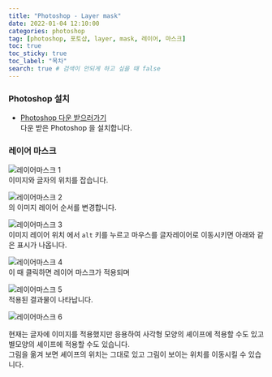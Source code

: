 ```yaml
---
title: "Photoshop - Layer mask"
date: 2022-01-04 12:10:00
categories: photoshop
tag: [photoshop, 포토샵, layer, mask, 레이어, 마스크]
toc: true
toc_sticky: true
toc_label: "목차"
search: true # 검색이 안되게 하고 싶을 때 false
---
```


### Photoshop 설치

- <a href = "https://www.adobe.com/kr/products/photoshop.html?cgen=RYGDMZR9&mv=other">Photoshop 다운 받으러가기</a>  
  다운 받은 Photoshop 을 설치합니다.

### 레이어 마스크

![레이어마스크 1](https://jxlove2020.github.io/images/2022-01-04-photoshop-01.png)  
이미지와 글자의 위치를 잡습니다.

![레이어마스크 2](https://jxlove2020.github.io/images/2022-01-04-photoshop-02.png)  
의 이미지 레이어 순서를 변경합니다.

![레이어마스크 3](https://jxlove2020.github.io/images/2022-01-04-photoshop-03.png)  
이미지 레이어 위치 에서 `alt` 키를 누르고 마우스를 글자레이어로 이동시키면 아래와 같은 표시가 나옵니다.

![레이어마스크 4](https://jxlove2020.github.io/images/2022-01-04-photoshop-04.png)  
이 때 클릭하면 레이어 마스크가 적용되며

![레이어마스크 5](https://jxlove2020.github.io/images/2022-01-04-photoshop-05.png)  
적용된 결과물이 나타납니다.

![레이어마스크 6](https://jxlove2020.github.io/images/2022-01-04-photoshop-06.png)

현재는 글자에 이미지를 적용했지만 응용하여 사각형 모양의 셰이프에 적용할 수도 있고 별모양의 셰이프에 적용할 수도 있습니다.  
그림을 옮겨 보면 셰이프의 위치는 그대로 있고 그림이 보이는 위치를 이동시킬 수 있습니다.
